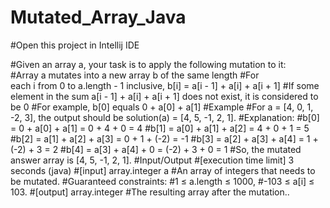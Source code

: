 # Mutated_Array_Java

#Open this project in Intellij IDE

#Given an array a, your task is to apply the following mutation to it:
  #Array a mutates into a new array b of the same length
  #For each i from 0 to a.length - 1 inclusive, b[i] = a[i - 1] + a[i] + a[i + 1]
  #If some element in the sum a[i - 1] + a[i] + a[i + 1] does not exist, it is considered to be 0
#For example, b[0] equals 0 + a[0] + a[1]
#Example
#For a = [4, 0, 1, -2, 3], the output should be solution(a) = [4, 5, -1, 2, 1].
#Explanation:
  #b[0] = 0 + a[0] + a[1] = 0 + 4 + 0 = 4
  #b[1] = a[0] + a[1] + a[2] = 4 + 0 + 1 = 5
  #b[2] = a[1] + a[2] + a[3] = 0 + 1 + (-2) = -1
  #b[3] = a[2] + a[3] + a[4] = 1 + (-2) + 3 = 2
  #b[4] = a[3] + a[4] + 0 = (-2) + 3 + 0 = 1
#So, the mutated answer array is [4, 5, -1, 2, 1].
#Input/Output
#[execution time limit] 3 seconds (java)
#[input] array.integer a
#An array of integers that needs to be mutated.
#Guaranteed constraints:
#1 ≤ a.length ≤ 1000,
#-103 ≤ a[i] ≤ 103.
#[output] array.integer
#The resulting array after the mutation..
